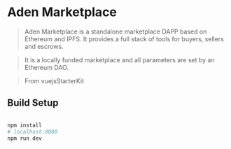 # Aden Marketplace

> Aden Marketplace is a standalone marketplace DAPP based on Ethereum and IPFS. It provides a full stack of tools for buyers, sellers and escrows.

> It is a locally funded marketplace and all parameters are set by an Ethereum DAO.

> From vuejsStarterKit

## Build Setup

``` bash

npm install
# localhost:8080
npm run dev
